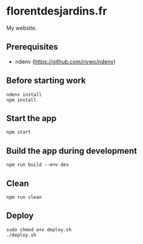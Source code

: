 florentdesjardins.fr
====================

My website.

Prerequisites
-------------

- ndenv (https://github.com/riywo/ndenv)

Before starting work
--------------------

```shell
ndenv install
npm install
```

Start the app
-------------

```shell
npm start
```

Build the app during development
--------------------------------

```
npm run build --env dev
```

Clean
-----

```
npm run clean
```

Deploy
------

```
sudo chmod a+x deploy.sh
./deploy.sh
```
